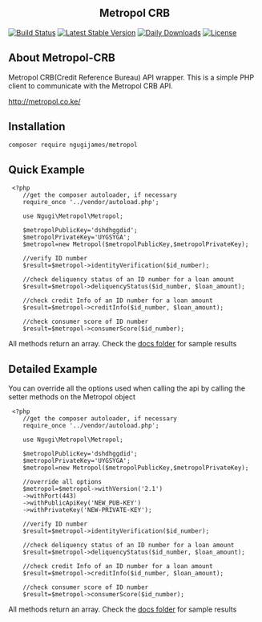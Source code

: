 <h2 align="center">Metropol CRB</h2>

<p align="center">
  
<a href="https://travis-ci.org/ngugijames/metropol-crb"><img src="https://travis-ci.org/ngugijames/metropol.svg" alt="Build Status"></a>
  [![Latest Stable Version](https://poser.pugx.org/ngugijames/metropol/v/stable)](https://packagist.org/packages/ngugijames/metropol)
  [![Daily Downloads](https://poser.pugx.org/ngugijames/metropol/d/daily)](https://packagist.org/packages/ngugijames/metropol)
    [![License](https://poser.pugx.org/ngugijames/metropol/license)](https://packagist.org/packages/ngugijames/metropol)
</p>

## About Metropol-CRB
Metropol CRB(Credit Reference Bureau) API wrapper. 
This is a simple PHP client to communicate with the Metropol CRB API.

http://metropol.co.ke/

## Installation

    composer require ngugijames/metropol

## Quick Example
     <?php 
        //get the composer autoloader, if necessary
        require_once '../vendor/autoload.php';
             
        use Ngugi\Metropol\Metropol;
        
        $metropolPublicKey='dshdhggdid';
        $metropolPrivateKey='UYGSYGA';
        $metropol=new Metropol($metropolPublicKey,$metropolPrivateKey);
    
	    //verify ID number
	    $result=$metropol->identityVerification($id_number); 
    
	    //check deliquency status of an ID number for a loan amount
	    $result=$metropol->deliquencyStatus($id_number, $loan_amount); 
    
	    //check credit Info of an ID number for a loan amount
	    $result=$metropol->creditInfo($id_number, $loan_amount); 
    
	    //check consumer score of ID number
	    $result=$metropol->consumerScore($id_number);
	     
All methods return an array. Check the [docs folder](/Docs) for sample results

## Detailed Example

You can override all the options used when calling the api by calling the setter methods on the Metropol object

     <?php 
        //get the composer autoloader, if necessary
        require_once '../vendor/autoload.php';
     
        use Ngugi\Metropol\Metropol;
        
        $metropolPublicKey='dshdhggdid';
        $metropolPrivateKey='UYGSYGA';
        $metropol=new Metropol($metropolPublicKey,$metropolPrivateKey);
        
        //override all options
        $metropol=$metropol->withVersion('2.1')
        ->withPort(443)
        ->withPublicApiKey('NEW_PUB-KEY')
        ->withPrivateKey('NEW-PRIVATE-KEY');
    
	    //verify ID number
	    $result=$metropol->identityVerification($id_number); 
    
	    //check deliquency status of an ID number for a loan amount
	    $result=$metropol->deliquencyStatus($id_number, $loan_amount); 
    
	    //check credit Info of an ID number for a loan amount
	    $result=$metropol->creditInfo($id_number, $loan_amount); 
    
	    //check consumer score of ID number
	    $result=$metropol->consumerScore($id_number);
	     
All methods return an array. Check the [docs folder](/Docs) for sample results
